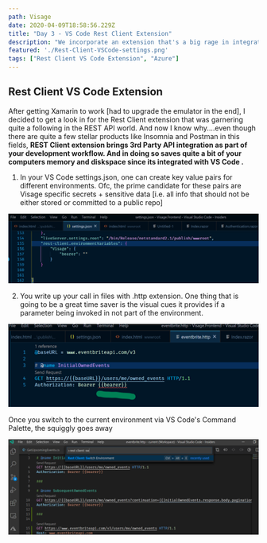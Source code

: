 ```yaml
---
path: Visage
date: 2020-04-09T18:58:56.229Z
title: "Day 3 - VS Code Rest Client Extension"
description: "We incorporate an extension that's a big rage in integrating 3rd party APIs in VS Code"
featured: './Rest-Client-VSCode-settings.png'
tags: ["Rest Client VS Code Extension", "Azure"]
---
```

## Rest Client VS Code Extension
After getting Xamarin to work [had to upgrade the emulator in the end], I decided to get a look in for the Rest Client extension that was garnering quite a following in the REST API world. And now I know why....even though there are quite a few stellar products like Insomnia and Postman in this fields, **REST Client extension brings 3rd Party API integration as part of your development workflow. And in doing so saves quite a bit of your computers memory and diskspace since its integrated with VS Code
.**

1. In your VS Code settings.json, one can create key value pairs for different environments. Ofc, the prime candidate for these pairs are Visage specific secrets + sensitive data [i.e. all info that should not be either stored or committed to a public repo]
 
![Rest Client VSCode settings](./Rest-Client-VSCode-settings.png)

2. You write up your call in files with .http extension. One thing that is going to be a great time saver is the visual cues it provides if a parameter being invoked in not part of the environment.

![Rest Client Squiggly](./Rest-Client-Squiggle.png)

Once you switch to the current environment via VS Code's Command Palette, the squiggly goes away

![Rest Client Environment Switch](./Rest-Client-Environment-Switch.png)


